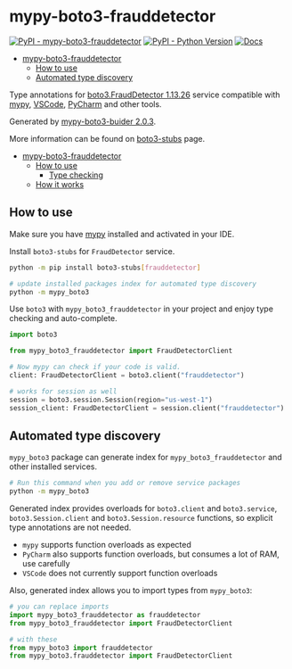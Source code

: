 # mypy-boto3-frauddetector

[![PyPI - mypy-boto3-frauddetector](https://img.shields.io/pypi/v/mypy-boto3-frauddetector.svg?color=blue)](https://pypi.org/project/mypy-boto3-frauddetector)
[![PyPI - Python Version](https://img.shields.io/pypi/pyversions/mypy-boto3-frauddetector.svg?color=blue)](https://pypi.org/project/mypy-boto3-frauddetector)
[![Docs](https://img.shields.io/readthedocs/mypy-boto3-builder.svg?color=blue)](https://mypy-boto3-builder.readthedocs.io/)

- [mypy-boto3-frauddetector](#mypy-boto3-frauddetector)
  - [How to use](#how-to-use)
  - [Automated type discovery](#automated-type-discovery)


Type annotations for
[boto3.FraudDetector 1.13.26](https://boto3.amazonaws.com/v1/documentation/api/1.13.26/reference/services/frauddetector.html#FraudDetector) service
compatible with [mypy](https://github.com/python/mypy), [VSCode](https://code.visualstudio.com/),
[PyCharm](https://www.jetbrains.com/pycharm/) and other tools.

Generated by [mypy-boto3-buider 2.0.3](https://github.com/vemel/mypy_boto3_builder).

More information can be found on [boto3-stubs](https://pypi.org/project/boto3-stubs/) page.

- [mypy-boto3-frauddetector](#mypy-boto3-frauddetector)
  - [How to use](#how-to-use)
    - [Type checking](#type-checking)
  - [How it works](#how-it-works)

## How to use

Make sure you have [mypy](https://github.com/python/mypy) installed and activated in your IDE.

Install `boto3-stubs` for `FraudDetector` service.

```bash
python -m pip install boto3-stubs[frauddetector]

# update installed packages index for automated type discovery
python -m mypy_boto3
```

Use `boto3` with `mypy_boto3_frauddetector` in your project and enjoy type checking and auto-complete.

```python
import boto3

from mypy_boto3_frauddetector import FraudDetectorClient

# Now mypy can check if your code is valid.
client: FraudDetectorClient = boto3.client("frauddetector")

# works for session as well
session = boto3.session.Session(region="us-west-1")
session_client: FraudDetectorClient = session.client("frauddetector")

```

## Automated type discovery

`mypy_boto3` package can generate index for `mypy_boto3_frauddetector` and other installed services.

```bash
# Run this command when you add or remove service packages
python -m mypy_boto3
```

Generated index provides overloads for `boto3.client` and `boto3.service`,
`boto3.Session.client` and `boto3.Session.resource` functions,
so explicit type annotations are not needed.

- `mypy` supports function overloads as expected
- `PyCharm` also supports function overloads, but consumes a lot of RAM, use carefully
- `VSCode` does not currently support function overloads

Also, generated index allows you to import types from `mypy_boto3`:

```python
# you can replace imports
import mypy_boto3_frauddetector as frauddetector
from mypy_boto3_frauddetector import FraudDetectorClient

# with these
from mypy_boto3 import frauddetector
from mypy_boto3.frauddetector import FraudDetectorClient
```